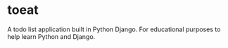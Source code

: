 # toeat

A todo list application built in Python Django. For educational purposes to help learn Python and Django. 
